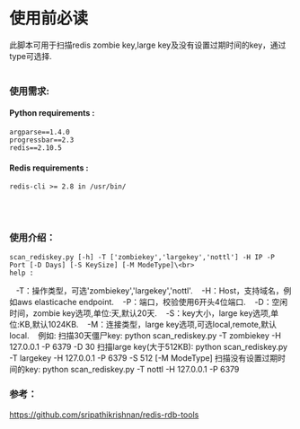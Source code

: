 使用前必读
===========

此脚本可用于扫描redis zombie key,large key及没有设置过期时间的key，通过type可选择.
<br/> 
<br/> 

### 使用需求:
#### Python requirements : 
    argparse==1.4.0
    progressbar==2.3
    redis==2.10.5
#### Redis requirements :
    redis-cli >= 2.8 in /usr/bin/
<br/> 
<br/> 

### 使用介绍：
    scan_rediskey.py [-h] -T ['zombiekey','largekey','nottl'] -H IP -P Port [-D Days] [-S KeySize] [-M ModeType]\<br>
    help :
    -T：操作类型，可选'zombiekey','largekey','nottl'.
    -H：Host，支持域名，例如aws elasticache endpoint.
    -P：端口，校验使用6开头4位端口.
    -D：空闲时间，zombie key选项,单位:天,默认20天.
    -S：key大小，large key选项,单位:KB,默认1024KB.
    -M：连接类型，large key选项,可选local,remote,默认local.
  
  例如:
  扫描30天僵尸key:
    python scan_rediskey.py -T zombiekey -H 127.0.0.1 -P 6379 -D 30
  扫描large key(大于512KB):
    python scan_rediskey.py -T largekey -H 127.0.0.1 -P 6379 -S 512 [-M ModeType]
  扫描没有设置过期时间的key:
    python scan_rediskey.py -T nottl -H 127.0.0.1 -P 6379



### 参考：
  https://github.com/sripathikrishnan/redis-rdb-tools
